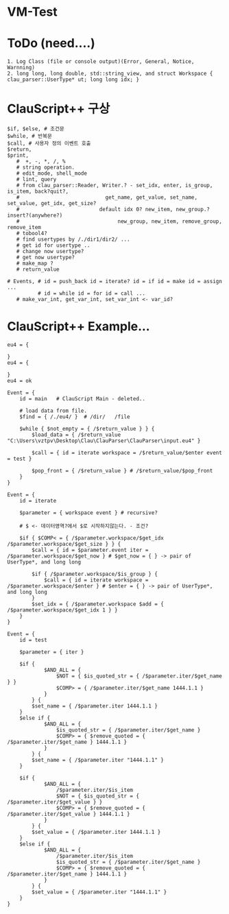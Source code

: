 # VM-Test

# ToDo (need....)
    1. Log Class (file or console output)(Error, General, Notice, Warnning)
    2. long long, long double, std::string_view, and struct Workspace { clau_parser::UserType* ut; long long idx; }
    
# ClauScript++ 구상
    $if, $else, # 조건문 
    $while, # 반복문
    $call, # 사용자 정의 이벤트 호출
    $return,
    $print,
       #  +, -, *, /, %
       # string operation.
       # edit_mode, shell_mode
       # lint, query
       # from clau_parser::Reader, Writer.? - set_idx, enter, is_group, is_item, back?quit?, 
       #                            get_name, get_value, set_name, set_value, get_idx, get_size?
       #                          default idx 0? new_item, new_group.? insert?(anywhere?)
       #                                new_group, new_item, remove_group, remove_item
       # tobool4?
       # find usertypes by /./dir1/dir2/ ...
       # get id for usertype ..
       # change now usertype?
       # get now usertype?
       # make_map ? 
       # return_value
       
    # Events, # id = push_back id = iterate? id = if id = make id = assign ...
              # id = while id = for id = call ... 
       # make_var_int, get_var_int, set_var_int <- var_id?


# ClauScript++ Example...

    eu4 = {

    }
    eu4 = {

    }
    eu4 = ok 

    Event = {
        id = main	# ClauScript Main - deleted..

        # load data from file.
        $find = { /./eu4/ }  # /dir/   /file

        $while { $not_empty = { /$return_value } } {
            $load_data = { /$return_value "C:\Users\vztpv\Desktop\Clau\ClauParser\ClauParser\input.eu4" }

            $call = { id = iterate workspace = /$return_value/$enter event = test }

            $pop_front = { /$return_value } # /$return_value/$pop_front
        }
    }

    Event = {
        id = iterate

        $parameter = { workspace event } # recursive?

        # $ <- 데이터영역?에서 $로 시작하지않는다. - 조건?

        $if { $COMP< = { /$parameter.workspace/$get_idx /$parameter.workspace/$get_size } } {
            $call = { id = $parameter.event iter = /$parameter.workspace/$get_now } # $get_now = { } -> pair of UserType*, and long long

            $if { /$parameter.workspace/$is_group } {
                $call = { id = iterate workspace = /$parameter.workspace/$enter } # $enter = { } -> pair of UserType*, and long long
            }
            $set_idx = { /$parameter.workspace $add = { /$parameter.workspace/$get_idx 1 } }
        }
    }

    Event = {
        id = test

        $parameter = { iter }	

        $if { 
                $AND_ALL = { 
                    $NOT = { $is_quoted_str = { /$parameter.iter/$get_name } }			
                    $COMP> = { /$parameter.iter/$get_name 1444.1.1 }
                }
            } {
            $set_name = { /$parameter.iter 1444.1.1 }
        }
        $else if { 
                $AND_ALL = { 
                    $is_quoted_str = { /$parameter.iter/$get_name }
                    $COMP> = { $remove_quoted = { /$parameter.iter/$get_name } 1444.1.1 }
                }
            } {
            $set_name = { /$parameter.iter "1444.1.1" }
        }

        $if { 
                $AND_ALL = {
                    /$parameter.iter/$is_item
                    $NOT = { $is_quoted_str = { /$parameter.iter/$get_value } }
                    $COMP> = { $remove_quoted = { /$parameter.iter/$get_value } 1444.1.1 }
                }
            } {
            $set_value = { /$parameter.iter 1444.1.1 }
        }
        $else if { 
                $AND_ALL = { 
                    /$parameter.iter/$is_item
                    $is_quoted_str = { /$parameter.iter/$get_name }
                    $COMP> = { $remove_quoted = { /$parameter.iter/$get_name } 1444.1.1 }
                }
            } {
            $set_value = { /$parameter.iter "1444.1.1" }
        }
    }



